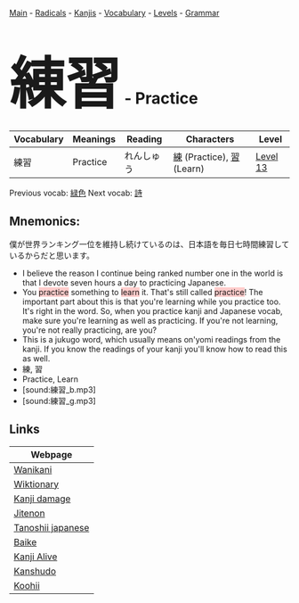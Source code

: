 <style> bigfont {font-size: 100px}</style>
[Main](../README.md) -
[Radicals](../radicals.md) -
[Kanjis](../kanjis.md) -
[Vocabulary](../vocabulary.md) -
[Levels](../levels.md) -
[Grammar](../grammar.md)
# <bigfont> 練習</bigfont> - Practice 

| Vocabulary | Meanings | Reading | Characters | Level |
| --- | --- | --- | --- | --- |
| 練習 | Practice | れんしゅう |  [練](../kanjis/練.md) (Practice), [習](../kanjis/習.md) (Learn) | [Level 13](../levels/wk_level13.md) |

Previous vocab: [緑色](緑色.md) Next vocab: [詩](詩.md) 

## Mnemonics:
僕が世界ランキング一位を維持し続けているのは、日本語を毎日七時間練習しているからだと思います。
* I believe the reason I continue being ranked number one in the world is that I devote seven hours a day to practicing Japanese.
* You <span style="background-color:#ffcccb"> practice</span> something to <span style="background-color:#ffcccb"> learn</span> it. That's still called <span style="background-color:#ffcccb"> practice</span>! The important part about this is that you're learning while you practice too. It's right in the word. So, when you practice kanji and Japanese vocab, make sure you're learning as well as practicing. If you're not learning, you're not really practicing, are you?
* This is a jukugo word, which usually means on'yomi readings from the kanji. If you know the readings of your kanji you'll know how to read this as well.
* 練, 習
* Practice, Learn
* [sound:練習_b.mp3]
* [sound:練習_g.mp3]


## Links 

| Webpage |
| --- |
| [Wanikani          ](https://www.wanikani.com/kanji/練習) |
| [Wiktionary        ](https://en.wiktionary.org/wiki/練習) |
| [Kanji damage      ](http://www.kanjidamage.com/kanji/search?utf8=✓&q=練習) |
| [Jitenon           ](https://jitenon.com/kanji/練習) |
| [Tanoshii japanese ](https://www.tanoshiijapanese.com/dictionary/kanji.cfm?k=練習) |
| [Baike             ](https://baike.baidu.com/item/練習) |
| [Kanji Alive       ](https://app.kanjialive.com/練習) |
| [Kanshudo          ](https://www.kanshudo.com/searchmn?q=練習) |
| [Koohii            ](https://kanji.koohii.com/study/kanji/練習) |

